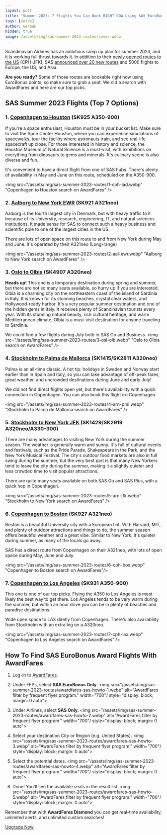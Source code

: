 ```yaml
---
layout: post
title: "Summer 2023: 7 Flights You Can Book RIGHT NOW Using SAS EuroBonus Points"
tags: [Guide]
author: Germán
hidden: true
image: /assets/img/sas-summer-2023-routes/cover.webp
---
```


Scandinavian Airlines has an ambitious ramp up plan for summer 2023, and it is working full thrust towards it. In addition to their [newly opened routes to the US](https://blog.awardfares.com/a-review-of-sas-business-to-jfk/) (CPH-JFK), SAS [announced over 20 new routes](https://www.sasgroup.net/newsroom/press-releases/2023/sas-offers-more-routes-and-frequencies-for-the-summer/) and 5000 flights to Europe, the US, and Asia.

**Are you ready?** Some of those routes are bookable right now using EuroBonus points, so make sure to grab a seat. We did a search with AwardFares and here are our top picks.

## SAS Summer 2023 Flights (Top 7 Options)


### 1. [Copenhagen to Houston](https://awardfares.com/search?CPH.IAD.;a:SK;z:eurobonus) (SK925 A350-900)

If you're a space enthusiast, Houston must be in your bucket list. Make sure to visit the Spce Center Houston, where you can experience simulations of spacewalks, tour the facility where astronauts train, and see real-life spacecraft up close. For those interested in history and science, the Houston Museum of Natural Science is a must-visit, with exhibitions on everything from dinosaurs to gems and minerals. It's culinary scene is also diverse and fun.

It's convenient to have a direct flight from one of SAS hubs. There's plenty of availability in May and June on this route, scheduled on the A350-900.

<img src="/assets/img/sas-summer-2023-routes/1-cph-iad.webp" "Copenhagen to Houston search on AwardFares" />

### 2. [Aalborg to New York EWR](https://awardfares.com/search?AAL.EWR.;a:SK;z:eurobonus) (SK921 A321neo)

Aalborg is the fourth largest city in Denmark, but with heavy traffic to it because of its University, research, engineering, IT, and natural sciences institutions. It made sense for SAS to connect such a heavy business and scientific pole to one of the largest cities in the US.

There are lots of open space on this route to and from New York during May and June. It's operated by their A321neo (Long-range)

<img src="/assets/img/sas-summer-2023-routes/2-aal-ewr.webp" "Aalborg to New York search on AwardFares" />


### 3. [Oslo to Olbia](https://awardfares.com/search?OSL.OLB.;a:SK;z:eurobonus) (SK4907 A320neo)

**Heads up!** This one is a temporary destination during spring and summer, but there are not so many seats available, so hurry up if you are interested. Olbia is a charming city on the northeastern coast of the island of Sardinia in Italy. It is known for its stunning beaches, crystal clear waters, and Hollywood-ready harbor. It's a very popular summer destination and one of the hidden gems in Italy. It receives plenty of Scandinavian tourists every year. With its stunning natural beauty, rich cultural heritage, and warm Mediterranean climate, Olbia is a must-visit destination for anyone traveling to Sardinia.

We could find a few flights during July both in SAS Go and Business.
<img src="/assets/img/sas-summer-2023-routes/3-osl-olb.webp" "Oslo to Olbia search on AwardFares" />


### 4. [Stockholm to Palma de Mallorca](https://awardfares.com/search?ARN.PMI.;a:SK;z:eurobonus) (SK1415/SK2811 A320neo)

Palma is an all-time classic. A hot tip: holidays in Sweden and Norway start earlier than in Spain and Italy, so you can take advantage of off-peak fares, great weather, and uncrowded destinations during June and early July!

We did not find direct flights open yet, but there's availability with a quick connection in Copenhagen. You can also book this flight ex-Copenhagen.

<img src="/assets/img/sas-summer-2023-routes/4-arn-pmi.webp" "Stockholm to Palma de Mallorca search on AwardFares" />

### 5. [Stockholm to New York JFK](https://awardfares.com/search?ARN.JFK.;a:SK;z:eurobonus) (SK1429/SK2919 A320neo/A330-300)

There are many advantages to visiting New York during the summer season. The weather is generally warm and sunny. It's full of cultural events and festivals, such as the Pride Parade, Shakespeare in the Park, and the New York Musical Festival. The city's outdoor food markets are also in full swing during the summer, but the very best part is that many New Yorkers tend to leave the city during the summer, making it a slightly quieter and less crowded time to visit popular attractions.

There are quite many seats available on both SAS Go and SAS Plus, with a quick hop in Copenhagen. 

<img src="/assets/img/sas-summer-2023-routes/5-arn-jfk.webp" "Stockholm to New York search on AwardFares" />

### 6. [Copenhagen to Boston](https://awardfares.com/search?CPH.BOS.;a:SK;z:eurobonus) (SK927 A321neo)

Boston is a beautiful University city with a European tint. With Harvard, MIT, and plenty of outdoor attractions and things to do, the summer season offers beautiful weather and a great vibe. Similar to New York, it's quieter during summer, as many of the locals go away.

SAS has a direct route from Copenhagen on their A321neo, with lots of open space during May, June and July.

<img src="/assets/img/sas-summer-2023-routes/6-cph-bos.webp" "Copenhagen to Boston search on AwardFares"/>


### 7. [Copenhagen to Los Angeles](https://awardfares.com/search?CPH.LAX.;a:SK;z:eurobonus) (SK931 A350-900)

This one is one of our top picks. Flying the A350 to Los Angeles is most likely the best way to get there. Los Angeles tends to be very warm during the summer, but within an hour drive you can be in plenty of beaches and paradise destinations.

Wide open space to LAX diretly from Copenhagen. There's also availability from Stockholm with an extra leg on a A320neo.

<img src="/assets/img/sas-summer-2023-routes/7-cph-lax.webp" "Copenhagen to Los Angeles search on AwardFares" />


## How To Find SAS EuroBonus Award Flights With AwardFares

1. Log-in to [AwardFares](https://awardfares.com/search).

2. Under FFPs, select **SAS EuroBonus Only**.
<img src="/assets/img/sas-summer-2023-routes/awardfares-sas-howto-1.webp" alt="AwardFares filter by frequent flyer program." width="700"/ style="display: block; margin: 0 auto">

3. Under Airlines, select **SAS Only**.
<img src="/assets/img/sas-summer-2023-routes/awardfares-sas-howto-2.webp" alt="AwardFares filter by frequent flyer program." width="700"/ style="display: block; margin: 0 auto">

4. Select your destination City or Region (e.g. United States).
<img src="/assets/img/sas-summer-2023-routes/awardfares-sas-howto-3.webp" alt="AwardFares filter by frequent flyer program." width="700"/ style="display: block; margin: 0 auto">

5. Select the potential dates.
<img src="/assets/img/sas-summer-2023-routes/awardfares-sas-howto-4.webp" alt="AwardFares filter by frequent flyer program." width="700"/ style="display: block; margin: 0 auto">

6. Done! You'll see the available seats in the result list.
<img src="/assets/img/sas-summer-2023-routes/awardfares-sas-howto-5.webp" alt="AwardFares filter by frequent flyer program." width="700"/ style="display: block; margin: 0 auto">

Remember that with **AwardFares Diamond** you can get real-time availability, unlimited alerts, and unlimited custom searches!

[Upgrade Now](https://awardfares.com/pricing)


